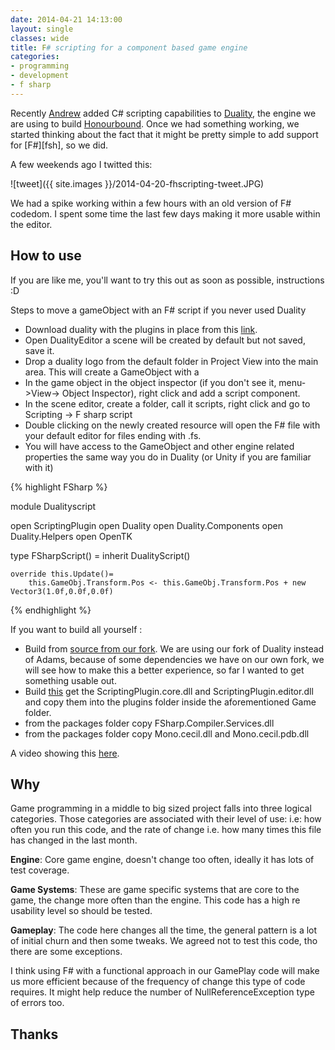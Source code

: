 ```yaml
---
date: 2014-04-21 14:13:00
layout: single
classes: wide
title: F# scripting for a component based game engine
categories:
- programming 
- development
- f sharp
---
```



Recently [Andrew][bsa] added C# scripting capabilities to [Duality][dua], the engine we are using to build [Honourbound][hon]. Once we had something working, we started thinking about the fact that it might be pretty simple to add support for [F#][fsh], so we did. 

A few weekends ago I twitted this:

![tweet]({{ site.images }}/2014-04-20-fhscripting-tweet.JPG)

We had a spike working within a few hours with an old version of F# codedom. I spent some time the last few days making it more usable within the editor.

## How to use

If you are like me, you'll want to try this out as soon as possible, instructions :D 

Steps to move a gameObject with an F# script if you never used Duality

- Download duality with the plugins in place from this [link][dualityWithPlugins].
- Open DualityEditor a scene will be created by default but not saved, save it. 
- Drop a duality logo from the default folder in Project View into the main area. This will create a GameObject with a 
- In the game object in the object inspector (if you don't see it, menu->View-> Object Inspector), right click and add a script component.
- In the scene editor, create a folder, call it scripts, right click and go to Scripting -> F sharp script
- Double clicking on the newly created resource will open the F# file with your default editor for files ending with .fs.
- You will have access to the GameObject and other engine related properties the same way you do in Duality (or Unity if you are familiar with it) 

{% highlight FSharp %}

module Dualityscript

open ScriptingPlugin
open Duality
open Duality.Components
open Duality.Helpers
open OpenTK

type FSharpScript() =
    inherit DualityScript()

    override this.Update()=        
        this.GameObj.Transform.Pos <- this.GameObj.Transform.Pos + new Vector3(1.0f,0.0f,0.0f)

{% endhighlight %}

If you want to build all yourself :

- Build from [source from our fork][dualityFork]. We are using our fork of Duality instead of Adams, because of some dependencies we have on our own fork, we will see how to make this a better experience, so far I wanted to get something usable out.
- Build [this][dscr] get the ScriptingPlugin.core.dll and ScriptingPlugin.editor.dll and copy them into the plugins folder inside the aforementioned Game folder.
- from the packages folder copy FSharp.Compiler.Services.dll
- from the packages folder copy Mono.cecil.dll and Mono.cecil.pdb.dll

A video showing this [here][video].

## Why


Game programming in a middle to big sized project falls into three logical categories. Those categories are associated with their level of use: i.e: how often you run this code, and the rate of change i.e. how many times this file has changed in the last month. 

**Engine**: Core game engine, doesn't change too often, ideally it has lots of test coverage.

**Game Systems**: These are game specific systems that are core to the game, the change more often than the engine. This code has a high re usability level so should be tested. 

**Gameplay**: The code here changes all the time, the general pattern is a lot of initial churn and then some tweaks. We agreed not to test this code, tho there are some exceptions. 

I think using F# with a functional approach in our GamePlay code will make us more efficient because of the frequency of change this type of code requires. It might help reduce the number of NullReferenceException type of errors too.

## Thanks

 [dualityWithPlugins]:https://www.dropbox.com/s/i9stp1z0avihzvq/DualityWithPlugins.zip
 [bsa]:http://github.com/bravesirandrew
 [dua]:http://github.com/adamslair/duality
 [dualityFork]:http://github.com/bravesirandrew/duality
 [hon]:http://digitalfurnacegames.com
 [djf]:http://fsharp.org/
 [dualityBuild]:https://www.dropbox.com/s/2tjbdnp6h8foju2/Duality.zip
 [dscr]:https://github.com/BraveSirAndrew/DualityScripting
 [video]:http://youtu.be/HcnNGIeOnPc